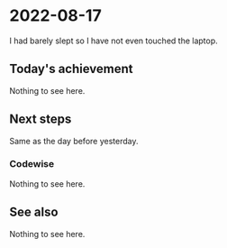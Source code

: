 # 2022-08-17

I had barely slept so I have not even touched the laptop.

## Today's achievement

Nothing to see here.

## Next steps

Same as the day before yesterday.

### Codewise

Nothing to see here.

## See also

Nothing to see here.
